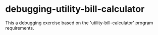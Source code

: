 # debugging-utility-bill-calculator
This a debugging exercise based on the 'utility-bill-calculator' program requirements.
